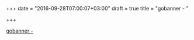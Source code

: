 +++
date = "2016-09-28T07:00:07+03:00"
draft = true
title = "gobanner -  "

+++

<p><a href="https://t.co/TH1kjwnbrE">gobanner -  </a></p>
